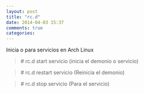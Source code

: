 ```yaml
---
layout: post
title: "rc.d"
date: 2014-04-03 15:37
comments: true
categories: 
---
```

Inicia o para servicios en Arch Linux

>\# rc.d start servicio (inicia el demonio o servicio)

>\# rc.d restart servicio (Reinicia el demonio)

>\# rc.d stop servicio (Para el servicio)

